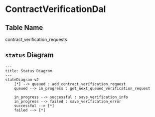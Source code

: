 # ContractVerificationDal

## Table Name

contract_verification_requests

## `status` Diagram

```mermaid
---
title: Status Diagram
---
stateDiagram-v2
    [*] --> queued : add_contract_verification_request
    queued --> in_progress : get_next_queued_verification_request

    in_progress --> successful : save_verification_info
    in_progress --> failed : save_verification_error
    successful --> [*]
    failed --> [*]
```
